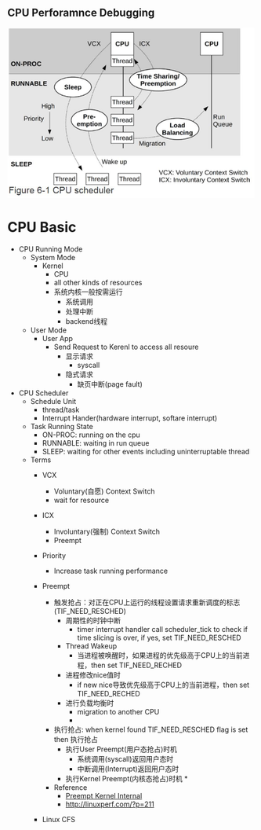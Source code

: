 CPU Perforamnce Debugging
---

![image info](../pics/cpu_scheduler.jpg)

# CPU Basic
* CPU Running Mode
  * System Mode
    * Kernel
      * CPU 
      * all other kinds of resources
      * 系统内核一般按需运行
        * 系统调用
        * 处理中断
        * backend线程
  * User Mode
    * User App
      * Send Request to Kerenl to access all resoure
        * 显示请求
          * syscall
        * 隐式请求
          * 缺页中断(page fault)
* CPU Scheduler
  * Schedule Unit
    * thread/task
    * Interrupt Hander(hardware interrupt, softare interrupt)
  * Task Running State
    * ON-PROC: running on the cpu
    * RUNNABLE: waiting in run queue
    * SLEEP: waiting for other events including uninterruptable thread
  * Terms
    * VCX
      * Voluntary(自愿) Context Switch
      * wait for resource
    * ICX
      * Involuntary(强制) Context Switch
      * Preempt
    * Priority
      * Increase task running performance
    * Preempt
      * 触发抢占：对正在CPU上运行的线程设置请求重新调度的标志(TIF_NEED_RESCHED)
        * 周期性的时钟中断
          * timer interrupt handler call scheduler_tick to check if time slicing is over, if yes, set TIF_NEED_RESCHED
        * Thread Wakeup 
          * 当进程被唤醒时，如果进程的优先级高于CPU上的当前进程，then set TIF_NEED_RECHED
        * 进程修改nice值时
          * if new nice导致优先级高于CPU上的当前进程，then set TIF_NEED_RECHED
        * 进行负载均衡时
          * migration to another CPU
          * 
      * 执行抢占: when kernel found TIF_NEED_RESCHED flag is set then 执行抢占
        * 执行User Preempt(用户态抢占)时机
          * 系统调用(syscall)返回用户态时
          * 中断调用(Interrupt)返回用户态时
        * 执行Kernel Preempt(内核态抢占)时机
          * 
      * Reference
        * [Preempt Kernel Internal](preempt_internal.md)
        * http://linuxperf.com/?p=211


    * Linux CFS